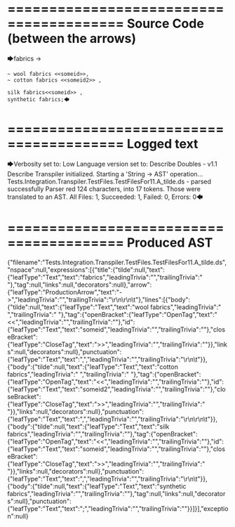 ========================================
Source Code (between the arrows)
========================================

🡆fabrics ->

	~ wool fabrics <<someid>>,
	~ cotton fabrics <<someid2>> ,

	silk fabrics<<someid>> ,
	synthetic fabrics;🡄

========================================
Logged text
========================================

🡆Verbosity set to: Low
Language version set to: Describe Doubles - v1.1
Describe Transpiler initialized.
Starting a 'String -> AST' operation...
Tests.Integration.Transpiler.TestFiles.TestFilesFor11.A_tilde.ds - parsed successfully
Parser red 124 characters, into 17 tokens.
Those were translated to an AST.
All Files: 1, Succeeded: 1, Failed: 0, Errors: 0🡄

========================================
Produced AST
========================================

{"filename":"Tests.Integration.Transpiler.TestFiles.TestFilesFor11.A_tilde.ds","nspace":null,"expressions":[{"title":{"tilde":null,"text":{"leafType":"Text","text":"fabrics","leadingTrivia":"","trailingTrivia":" "},"tag":null,"links":null,"decorators":null},"arrow":{"leafType":"ProductionArrow","text":"->","leadingTrivia":"","trailingTrivia":"\r\n\r\n\t"},"lines":[{"body":{"tilde":null,"text":{"leafType":"Text","text":"wool fabrics","leadingTrivia":" ","trailingTrivia":" "},"tag":{"openBracket":{"leafType":"OpenTag","text":"<<","leadingTrivia":"","trailingTrivia":""},"id":{"leafType":"Text","text":"someid","leadingTrivia":"","trailingTrivia":""},"closeBracket":{"leafType":"CloseTag","text":">>","leadingTrivia":"","trailingTrivia":""}},"links":null,"decorators":null},"punctuation":{"leafType":"Text","text":",","leadingTrivia":"","trailingTrivia":"\r\n\t"}},{"body":{"tilde":null,"text":{"leafType":"Text","text":"cotton fabrics","leadingTrivia":" ","trailingTrivia":" "},"tag":{"openBracket":{"leafType":"OpenTag","text":"<<","leadingTrivia":"","trailingTrivia":""},"id":{"leafType":"Text","text":"someid2","leadingTrivia":"","trailingTrivia":""},"closeBracket":{"leafType":"CloseTag","text":">>","leadingTrivia":"","trailingTrivia":" "}},"links":null,"decorators":null},"punctuation":{"leafType":"Text","text":",","leadingTrivia":"","trailingTrivia":"\r\n\r\n\t"}},{"body":{"tilde":null,"text":{"leafType":"Text","text":"silk fabrics","leadingTrivia":"","trailingTrivia":""},"tag":{"openBracket":{"leafType":"OpenTag","text":"<<","leadingTrivia":"","trailingTrivia":""},"id":{"leafType":"Text","text":"someid","leadingTrivia":"","trailingTrivia":""},"closeBracket":{"leafType":"CloseTag","text":">>","leadingTrivia":"","trailingTrivia":" "}},"links":null,"decorators":null},"punctuation":{"leafType":"Text","text":",","leadingTrivia":"","trailingTrivia":"\r\n\t"}},{"body":{"tilde":null,"text":{"leafType":"Text","text":"synthetic fabrics","leadingTrivia":"","trailingTrivia":""},"tag":null,"links":null,"decorators":null},"punctuation":{"leafType":"Text","text":";","leadingTrivia":"","trailingTrivia":""}}]}],"exception":null}